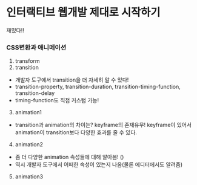 # 인터랙티브 웹개발 제대로 시작하기

재밌다!!

### CSS변환과 애니메이션

1. transform
2. transition

- 개발자 도구에서 transition을 더 자세히 알 수 있다!
- transition-property, transition-duration, transition-timing-function, transition-delay
- timing-function도 직접 커스텀 가능!

3. animation1

- transition과 animation의 차이는? keyframe의 존재유무! keyframe이 있어서 animation이 transition보다 다양한 효과를 줄 수 있다.

4. animation2

- 좀 더 다양한 animation 속성들에 대해 알아봄! ()
- 역시 개발자 도구에서 어떠한 속성이 있는지 나옴(물론 에디터에서도 알려줌)

5. animation3
